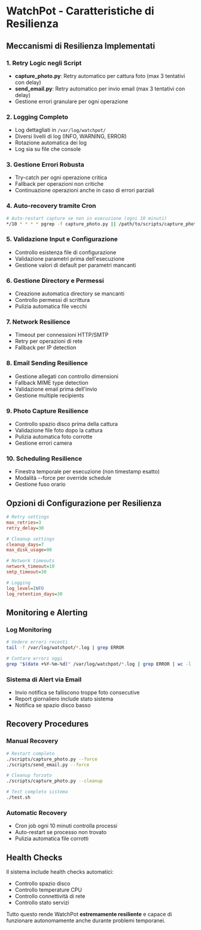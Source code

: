 # WatchPot - Caratteristiche di Resilienza

## Meccanismi di Resilienza Implementati

### 1. **Retry Logic negli Script**
- **capture_photo.py**: Retry automatico per cattura foto (max 3 tentativi con delay)
- **send_email.py**: Retry automatico per invio email (max 3 tentativi con delay)
- Gestione errori granulare per ogni operazione

### 2. **Logging Completo**
- Log dettagliati in `/var/log/watchpot/`
- Diversi livelli di log (INFO, WARNING, ERROR)
- Rotazione automatica dei log
- Log sia su file che console

### 3. **Gestione Errori Robusta**
- Try-catch per ogni operazione critica
- Fallback per operazioni non critiche
- Continuazione operazioni anche in caso di errori parziali

### 4. **Auto-recovery tramite Cron**
```bash
# Auto-restart capture se non in esecuzione (ogni 10 minuti)
*/10 * * * * pgrep -f capture_photo.py || /path/to/scripts/capture_photo.py --force
```

### 5. **Validazione Input e Configurazione**
- Controllo esistenza file di configurazione
- Validazione parametri prima dell'esecuzione
- Gestione valori di default per parametri mancanti

### 6. **Gestione Directory e Permessi**
- Creazione automatica directory se mancanti
- Controllo permessi di scrittura
- Pulizia automatica file vecchi

### 7. **Network Resilience**
- Timeout per connessioni HTTP/SMTP
- Retry per operazioni di rete
- Fallback per IP detection

### 8. **Email Sending Resilience**
- Gestione allegati con controllo dimensioni
- Fallback MIME type detection
- Validazione email prima dell'invio
- Gestione multiple recipients

### 9. **Photo Capture Resilience**
- Controllo spazio disco prima della cattura
- Validazione file foto dopo la cattura
- Pulizia automatica foto corrotte
- Gestione errori camera

### 10. **Scheduling Resilience**
- Finestra temporale per esecuzione (non timestamp esatto)
- Modalità --force per override schedule
- Gestione fuso orario

## Opzioni di Configurazione per Resilienza

```ini
# Retry settings
max_retries=3
retry_delay=30

# Cleanup settings  
cleanup_days=7
max_disk_usage=90

# Network timeouts
network_timeout=10
smtp_timeout=30

# Logging
log_level=INFO
log_retention_days=30
```

## Monitoring e Alerting

### Log Monitoring
```bash
# Vedere errori recenti
tail -f /var/log/watchpot/*.log | grep ERROR

# Contare errori oggi
grep "$(date +%Y-%m-%d)" /var/log/watchpot/*.log | grep ERROR | wc -l
```

### Sistema di Alert via Email
- Invio notifica se falliscono troppe foto consecutive
- Report giornaliero include stato sistema
- Notifica se spazio disco basso

## Recovery Procedures

### Manual Recovery
```bash
# Restart completo
./scripts/capture_photo.py --force
./scripts/send_email.py --force

# Cleanup forzato
./scripts/capture_photo.py --cleanup

# Test completo sistema
./test.sh
```

### Automatic Recovery
- Cron job ogni 10 minuti controlla processi
- Auto-restart se processo non trovato
- Pulizia automatica file corrotti

## Health Checks

Il sistema include health checks automatici:
- Controllo spazio disco
- Controllo temperature CPU
- Controllo connettività di rete
- Controllo stato servizi

Tutto questo rende WatchPot **estremamente resiliente** e capace di funzionare autonomamente anche durante problemi temporanei.
